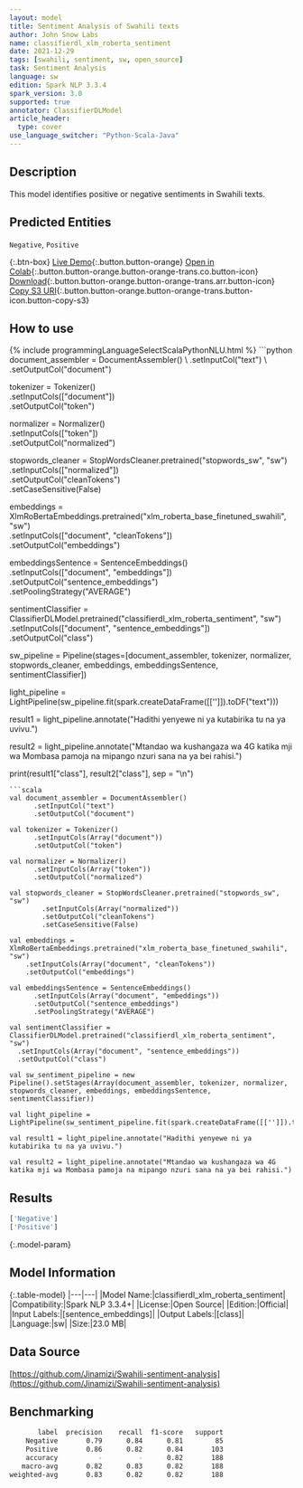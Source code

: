 ```yaml
---
layout: model
title: Sentiment Analysis of Swahili texts
author: John Snow Labs
name: classifierdl_xlm_roberta_sentiment
date: 2021-12-29
tags: [swahili, sentiment, sw, open_source]
task: Sentiment Analysis
language: sw
edition: Spark NLP 3.3.4
spark_version: 3.0
supported: true
annotator: ClassifierDLModel
article_header:
  type: cover
use_language_switcher: "Python-Scala-Java"
---
```


## Description

This model identifies positive or negative sentiments in Swahili texts.

## Predicted Entities

`Negative`, `Positive`

{:.btn-box}
[Live Demo](https://demo.johnsnowlabs.com/public/SENTIMENT_SW/){:.button.button-orange}
[Open in Colab](https://colab.research.google.com/github/JohnSnowLabs/spark-nlp-workshop/blob/master/tutorials/streamlit_notebooks/SENTIMENT_SW.ipynb){:.button.button-orange.button-orange-trans.co.button-icon}
[Download](https://s3.amazonaws.com/auxdata.johnsnowlabs.com/public/models/classifierdl_xlm_roberta_sentiment_sw_3.3.4_3.0_1640766370034.zip){:.button.button-orange.button-orange-trans.arr.button-icon}
[Copy S3 URI](s3://auxdata.johnsnowlabs.com/public/models/classifierdl_xlm_roberta_sentiment_sw_3.3.4_3.0_1640766370034.zip){:.button.button-orange.button-orange-trans.button-icon.button-copy-s3}

## How to use



<div class="tabs-box" markdown="1">
{% include programmingLanguageSelectScalaPythonNLU.html %}
```python
document_assembler = DocumentAssembler() \
      .setInputCol("text") \
      .setOutputCol("document")

tokenizer = Tokenizer() \
      .setInputCols(["document"]) \
      .setOutputCol("token")
    
normalizer = Normalizer() \
      .setInputCols(["token"]) \
      .setOutputCol("normalized")

stopwords_cleaner = StopWordsCleaner.pretrained("stopwords_sw", "sw") \
        .setInputCols(["normalized"]) \
        .setOutputCol("cleanTokens")\
        .setCaseSensitive(False)

embeddings = XlmRoBertaEmbeddings.pretrained("xlm_roberta_base_finetuned_swahili", "sw")\
    .setInputCols(["document", "cleanTokens"])\
    .setOutputCol("embeddings")

embeddingsSentence = SentenceEmbeddings() \
      .setInputCols(["document", "embeddings"]) \
      .setOutputCol("sentence_embeddings") \
      .setPoolingStrategy("AVERAGE")

sentimentClassifier = ClassifierDLModel.pretrained("classifierdl_xlm_roberta_sentiment", "sw") \
  .setInputCols(["document", "sentence_embeddings"]) \
  .setOutputCol("class")

sw_pipeline = Pipeline(stages=[document_assembler, tokenizer, normalizer, stopwords_cleaner, embeddings, embeddingsSentence, sentimentClassifier])

light_pipeline = LightPipeline(sw_pipeline.fit(spark.createDataFrame([['']]).toDF("text")))

result1 = light_pipeline.annotate("Hadithi yenyewe ni ya kutabirika tu na ya uvivu.")

result2 = light_pipeline.annotate("Mtandao wa kushangaza wa 4G katika mji wa Mombasa pamoja na mipango nzuri sana na ya bei rahisi.")

print(result1["class"], result2["class"], sep = "\n")
```
```scala
val document_assembler = DocumentAssembler()
      .setInputCol("text")
      .setOutputCol("document")

val tokenizer = Tokenizer()
      .setInputCols(Array("document"))
      .setOutputCol("token")
    
val normalizer = Normalizer()
      .setInputCols(Array("token"))
      .setOutputCol("normalized")

val stopwords_cleaner = StopWordsCleaner.pretrained("stopwords_sw", "sw")
        .setInputCols(Array("normalized"))
        .setOutputCol("cleanTokens")
        .setCaseSensitive(False)

val embeddings = XlmRoBertaEmbeddings.pretrained("xlm_roberta_base_finetuned_swahili", "sw")
    .setInputCols(Array("document", "cleanTokens"))
    .setOutputCol("embeddings")

val embeddingsSentence = SentenceEmbeddings()
      .setInputCols(Array("document", "embeddings"))
      .setOutputCol("sentence_embeddings")
      .setPoolingStrategy("AVERAGE")

val sentimentClassifier = ClassifierDLModel.pretrained("classifierdl_xlm_roberta_sentiment", "sw")
  .setInputCols(Array("document", "sentence_embeddings"))
  .setOutputCol("class")

val sw_sentiment_pipeline = new Pipeline().setStages(Array(document_assembler, tokenizer, normalizer, stopwords_cleaner, embeddings, embeddingsSentence, sentimentClassifier))

val light_pipeline = LightPipeline(sw_sentiment_pipeline.fit(spark.createDataFrame([['']]).toDF("text")))

val result1 = light_pipeline.annotate("Hadithi yenyewe ni ya kutabirika tu na ya uvivu.")

val result2 = light_pipeline.annotate("Mtandao wa kushangaza wa 4G katika mji wa Mombasa pamoja na mipango nzuri sana na ya bei rahisi.")
```
</div>

## Results

```bash
['Negative']
['Positive']
```

{:.model-param}
## Model Information

{:.table-model}
|---|---|
|Model Name:|classifierdl_xlm_roberta_sentiment|
|Compatibility:|Spark NLP 3.3.4+|
|License:|Open Source|
|Edition:|Official|
|Input Labels:|[sentence_embeddings]|
|Output Labels:|[class]|
|Language:|sw|
|Size:|23.0 MB|

## Data Source

[https://github.com/Jinamizi/Swahili-sentiment-analysis](https://github.com/Jinamizi/Swahili-sentiment-analysis)

## Benchmarking

```bash
       label  precision    recall  f1-score   support
    Negative       0.79      0.84      0.81        85
    Positive       0.86      0.82      0.84       103
    accuracy          -         -      0.82       188
   macro-avg       0.82      0.83      0.82       188
weighted-avg       0.83      0.82      0.82       188
```
